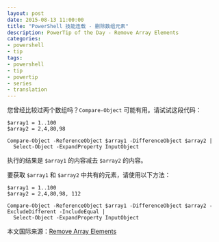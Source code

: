 ```yaml
---
layout: post
date: 2015-08-13 11:00:00
title: "PowerShell 技能连载 - 删除数组元素"
description: PowerTip of the Day - Remove Array Elements
categories:
- powershell
- tip
tags:
- powershell
- tip
- powertip
- series
- translation
---
```

您曾经比较过两个数组吗？`Compare-Object` 可能有用。请试试这段代码：

    $array1 = 1..100
    $array2 = 2,4,80,98
    
    Compare-Object -ReferenceObject $array1 -DifferenceObject $array2 |
      Select-Object -ExpandProperty InputObject

执行的结果是 `$array1` 的内容减去 `$array2` 的内容。

要获取 `$array1` 和 `$array2` 中共有的元素，请使用以下方法：

    $array1 = 1..100
    $array2 = 2,4,80,98, 112
    
    Compare-Object -ReferenceObject $array1 -DifferenceObject $array2 -ExcludeDifferent -IncludeEqual |
      Select-Object -ExpandProperty InputObject

<!--more-->
本文国际来源：[Remove Array Elements](http://community.idera.com/powershell/powertips/b/tips/posts/remove-array-elements)
